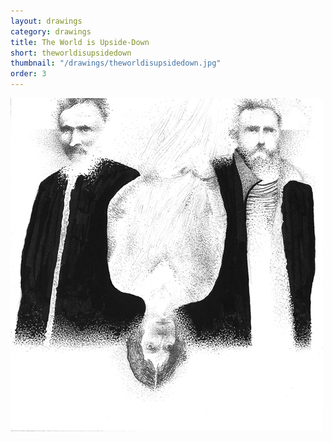 ```yaml
---
layout: drawings
category: drawings
title: The World is Upside-Down
short: theworldisupsidedown
thumbnail: "/drawings/theworldisupsidedown.jpg"
order: 3
---
```


<img src="/drawings/theworldisupsidedown.jpg" width="500" height="533" alt="the world is upside-down">